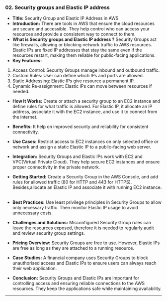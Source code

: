 ### 02. Security groups and Elastic IP address


* **Title:** Security Group and Elastic IP Address in AWS
&nbsp;
* **Introduction:**
There are tools in AWS that ensure the cloud resources are secure and accessible. They help control who can access your resources and provide a consistent way to connect to them.
&nbsp;
* **What is Security groups and Elastic IP address ?**
Security Groups act like firewalls, allowing or blocking network traffic to AWS resources.
Elastic IPs are fixed IP addresses that stay the same even if the resources restart, making them reliable for public-facing applications.
&nbsp;
* **Key Features:**
1. Access Control: Security Groups manage inbound and outbound traffic.
2. Custom Rules: User can define which IPs and ports are allowed.
3. Static Addressing: Elastic IPs give resource a permanent IP.
4. Dynamic Re-assignment: Elastic IPs can move between resources if needed.
&nbsp;
* **How It Works:**
Create or attach a security group to an EC2 instance and define rules for what traffic is allowed. For Elastic IP, it allocate an IP address, associate it with the EC2 instance, and use it to connect from the internet.
&nbsp;
* **Benefits:**
It help on improved security and reliability for consistent connectivity.
&nbsp;
* **Use Cases:**
Restrict access to EC2 instances on only selected office or network and assign a static Elastic IP to a public-facing web server.
&nbsp;

* **Integration:**
Security Groups and Elastic IPs work with EC2 and VPC(Virtual Private Cloud). They help secure EC2 instances and ensure proper connectivity in the private network.
&nbsp;
* **Getting Started:**
Create a Security Group in the AWS Console, and add rules for allowed traffic (80 for HTTP and 443 for HTTPS). Besides,allocate an Elastic IP and associate it with running EC2 instance.
&nbsp;
* **Best Practices:**
Use least privilege principles in Security Groups to allow only necessary traffic. Then monitor Elastic IP usage to avoid unnecessary costs.
&nbsp;
* **Challenges and Solutions:**
Misconfigured Security Group rules can leave the resources exposed, therefore it is needed to regularly audit and review security group settings.
&nbsp;
* **Pricing Overview:**
Security Groups are free to use. However, Elastic IPs are free as long as they are attached to a running resource.
&nbsp;
* **Case Studies:**
A financial company uses Security Groups to block unauthorised access and Elastic IPs to ensure users can always reach their web application.
&nbsp;
* **Conclusion:**
Security Groups and Elastic IPs are important for controlling access and ensuring reliable connections to the AWS resources. They keep the applications safe while maintaining availability.
***